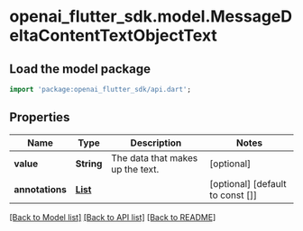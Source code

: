 # openai_flutter_sdk.model.MessageDeltaContentTextObjectText

## Load the model package
```dart
import 'package:openai_flutter_sdk/api.dart';
```

## Properties
Name | Type | Description | Notes
------------ | ------------- | ------------- | -------------
**value** | **String** | The data that makes up the text. | [optional] 
**annotations** | [**List<MessageDeltaContentTextObjectTextAnnotationsInner>**](MessageDeltaContentTextObjectTextAnnotationsInner.md) |  | [optional] [default to const []]

[[Back to Model list]](../README.md#documentation-for-models) [[Back to API list]](../README.md#documentation-for-api-endpoints) [[Back to README]](../README.md)


